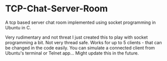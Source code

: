 # TCP-Chat-Server-Room
A tcp based server chat room implemented using socket programming in Ubuntu in C. 

Very rudimentary and not threat I just created this to play with socket programming a bit. Not very thread safe. 
Works for up to 5 clients - that can be changed in the code easily. You can simulate a connected client from Ubuntu's terminal or Telnet app...
Might update this in the future.
